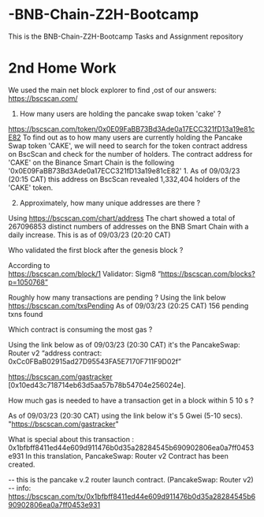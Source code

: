 # -BNB-Chain-Z2H-Bootcamp
This is the  BNB-Chain-Z2H-Bootcamp Tasks and Assignment repository 

# 2nd Home Work

We used the main net block explorer to find ,ost of our answers: https://bscscan.com/

1. How many users are holding the pancake swap token 'cake' ? 

https://bscscan.com/token/0x0E09FaBB73Bd3Ade0a17ECC321fD13a19e81cE82 
To find out as to how many users are currently holding the Pancake Swap token 'CAKE', we will need to search for the token contract address on BscScan and check for the number of holders. The contract address for 'CAKE' on the Binance Smart Chain is the following '0x0E09FaBB73Bd3Ade0a17ECC321fD13a19e81cE82' 1. 
As of 09/03/23 (20:15 CAT)  this address on BscScan revealed 1,332,404 holders of the 'CAKE' token.


2. Approximately, how many unique addresses are there ? 

Using https://bscscan.com/chart/address The chart showed a total of 267096853 distinct numbers of addresses on the BNB Smart Chain with a daily increase. This is as of  09/03/23 (20:20 CAT)

Who validated the first block after the genesis block ?

According to  
https://bscscan.com/block/1
 Validator: Sigm8 “https://bscscan.com/blocks?p=1050768”


Roughly how many transactions are pending ?
Using the link below
https://bscscan.com/txsPending 
As of  09/03/23 (20:25 CAT) 156 pending txns found


Which contract is consuming the most gas ?
 
Using the link below as of 09/03/23 (20:30 CAT)  it's the PancakeSwap: Router v2 “address contract: 0xCc0FBaB02915ad27D95543FA5E7170F711F9D02f” 

https://bscscan.com/gastracker [0x10ed43c718714eb63d5aa57b78b54704e256024e].

How much gas is needed to have a transaction get in a block within 5 10 s ?

As of 09/03/23 (20:30 CAT) using the link below it's 5 Gwei (5-10 secs).
"https://bscscan.com/gastracker"


What is special about this transaction : 0x1bfbff8411ed44e609d911476b0d35a28284545b690902806ea0a7ff0453e931 In this translation, PancakeSwap: Router v2 Contract has been created.

-- this is the pancake v.2 router launch contract. (PancakeSwap: Router v2)
-- info: https://bscscan.com/tx/0x1bfbff8411ed44e609d911476b0d35a28284545b690902806ea0a7ff0453e931


